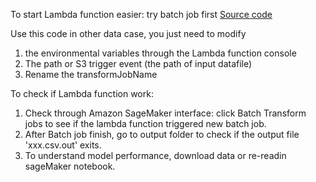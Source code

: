 To start Lambda function easier: try batch job first [Source code](https://github.com/YiranJing/BigDataAnalysis/blob/master/AWS_lambda_callBatch_CustomerChurn/Batch_Transform_Test/lambda_function.py)


Use this code in other data case, you just need to modify 
1. the environmental variables through the Lambda function console 
2. The path or S3 trigger event (the path of input datafile)
3. Rename the transformJobName

To check if Lambda function work:
1. Check through Amazon SageMaker interface: click Batch Transform jobs to see if the lambda function triggered new batch job.
2. After Batch job finish, go to output folder to check if the output file 'xxx.csv.out' exits. 
3. To understand model performance, download data or re-readin sageMaker notebook. 

